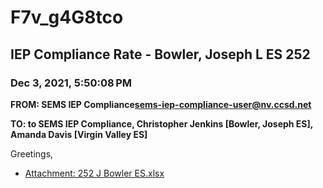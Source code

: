 # F7v_g4G8tco
## IEP Compliance Rate - Bowler, Joseph L ES 252
### Dec 3, 2021, 5:50:08 PM
**FROM: SEMS IEP Compliance<sems-iep-compliance-user@nv.ccsd.net>**

**TO: to SEMS IEP Compliance, Christopher Jenkins [Bowler, Joseph ES], Amanda Davis [Virgin Valley ES]**


Greetings,  





* [Attachment: 252 J Bowler ES.xlsx](F7v_g4G8tco-attachment-1.xlsx)
